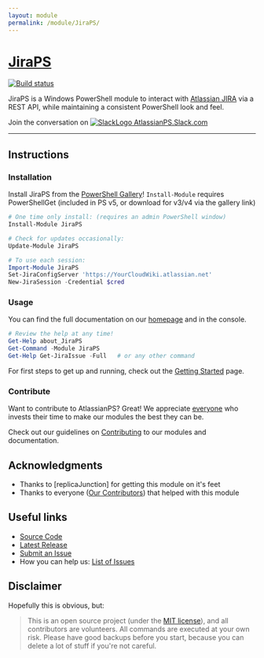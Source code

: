 ```yaml
---
layout: module
permalink: /module/JiraPS/
---
```


# [JiraPS](https://atlassianps.org/module/JiraPS)

[![Build status](https://ci.appveyor.com/api/projects/status/9s62lxho77ukry8a/branch/master?svg=true)](https://ci.appveyor.com/project/AtlassianPS/jiraps/branch/master)

JiraPS is a Windows PowerShell module to interact with [Atlassian JIRA](https://www.atlassian.com/software/jira) via a REST API, while maintaining a consistent PowerShell look and feel.

Join the conversation on [![SlackLogo][] AtlassianPS.Slack.com](https://atlassianps.org/slack)

[SlackLogo]: https://atlassianps.org/assets/img/Slack_Mark_Web_28x28.png
<!--more-->

---

## Instructions

### Installation

Install JiraPS from the [PowerShell Gallery]! `Install-Module` requires PowerShellGet (included in PS v5, or download for v3/v4 via the gallery link)

```powershell
# One time only install: (requires an admin PowerShell window)
Install-Module JiraPS

# Check for updates occasionally:
Update-Module JiraPS

# To use each session:
Import-Module JiraPS
Set-JiraConfigServer 'https://YourCloudWiki.atlassian.net'
New-JiraSession -Credential $cred
```

### Usage

You can find the full documentation on our [homepage](https://atlassianps.org/docs/JiraPS) and in the console.
```powershell
# Review the help at any time!
Get-Help about_JiraPS
Get-Command -Module JiraPS
Get-Help Get-JiraIssue -Full   # or any other command
```

For first steps to get up and running, check out the [Getting Started](https://atlassianps.org/docs/JiraPS/Getting_Started.html) page.

### Contribute

Want to contribute to AtlassianPS? Great!
We appreciate [everyone](https://atlassianps.org/#people) who invests their time to make our modules the best they can be.

Check out our guidelines on [Contributing](https://atlassianps.org/docs/Contributing.html) to our modules and documentation.

## Acknowledgments

* Thanks to [replicaJunction] for getting this module on it's feet
* Thanks to everyone ([Our Contributors](https://atlassianps.org/#people)) that helped with this module

## Useful links

* [Source Code]
* [Latest Release]
* [Submit an Issue]
* How you can help us: [List of Issues](https://github.com/AtlassianPS/ConfluencePS/issues?q=is%3Aissue+is%3Aopen+label%3Aup-for-grabs)

## Disclaimer

Hopefully this is obvious, but:
> This is an open source project (under the [MIT license]), and all contributors are volunteers. All commands are executed at your own risk. Please have good backups before you start, because you can delete a lot of stuff if you're not careful.

  [Confluence]: <https://www.atlassian.com/software/confluence>
  [REST API]: <https://docs.atlassian.com/atlassian-confluence/REST/latest/>
  [PowerShell Gallery]: <https://www.powershellgallery.com/>
  [thomykay]: <https://github.com/thomykay>
  [PoshConfluence]: <https://github.com/thomykay/PoshConfluence>
  [RamblingCookieMonster]: <https://github.com/RamblingCookieMonster>
  [PSStackExchange]: <https://github.com/RamblingCookieMonster/PSStackExchange>
  [Source Code]: <https://github.com/AtlassianPS/ConfluencePS>
  [Latest Release]: <https://github.com/AtlassianPS/ConfluencePS/releases/latest>
  [Submit an Issue]: <https://github.com/AtlassianPS/ConfluencePS/issues/new>
  [juneb]: <https://github.com/juneb>
  [brianbunke]: <https://github.com/brianbunke>
  [Check this out]: <https://github.com/juneb/PowerShellHelpDeepDive>
  [MIT license]: <https://github.com/brianbunke/ConfluencePS/blob/master/LICENSE>

<!-- [//]: # (Sweet online markdown editor at http://dillinger.io) -->
<!-- [//]: # ("GitHub Flavored Markdown" https://help.github.com/articles/github-flavored-markdown/) -->

